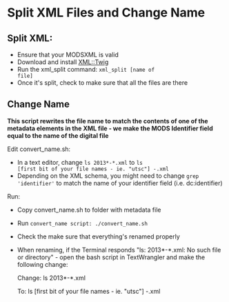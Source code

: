 Split XML Files and Change Name
============

Split XML:
----------

- Ensure that your MODSXML is valid
- Download and install [XML::Twig](http://search.cpan.org/~mirod/XML-Twig-3.48/Twig.pm)
- Run the xml_split command: <code>xml_split [name of file]</code>
- Once it's split, check to make sure that all the files are there


Change Name
-----------
**This script rewrites the file name to match the contents of one of the metadata elements in the XML file - we make the MODS Identifier field equal to the name of the digital file**

Edit convert_name.sh:
- In a text editor, change <code>ls 2013*-*.xml</code> to <code>ls [first bit of your file names - ie. "utsc"] *-*.xml</code>
- Depending on the XML schema, you might need to change <code>grep 'identifier'</code> to match the name of your identifier field (i.e. dc:identifier)

Run:
- Copy convert_name.sh to folder with metadata file
- Run <code>convert_name script: ./convert_name.sh</code>
- Check the make sure that everything's renamed properly



- When renaming, if the Terminal responds "ls: 2013*-*.xml: No such file or directory" - open the bash script in TextWrangler and make the following change:

	Change:
		ls 2013*-*.xml
	
	To:
		ls [first bit of your file names - ie. "utsc"] *-*.xml

